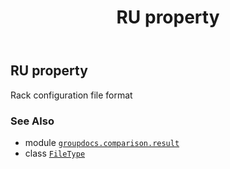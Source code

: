 ﻿---
title: RU property
second_title: GroupDocs.Comparison for Python via .NET API References
description: 
type: docs
url: /python-net/groupdocs.comparison.result/filetype/ru/
is_root: false
weight: 1300
---

## RU property


Rack configuration file format

### See Also
* module [`groupdocs.comparison.result`](../../)
* class [`FileType`](/comparison/python-net/groupdocs.comparison.result/filetype)

